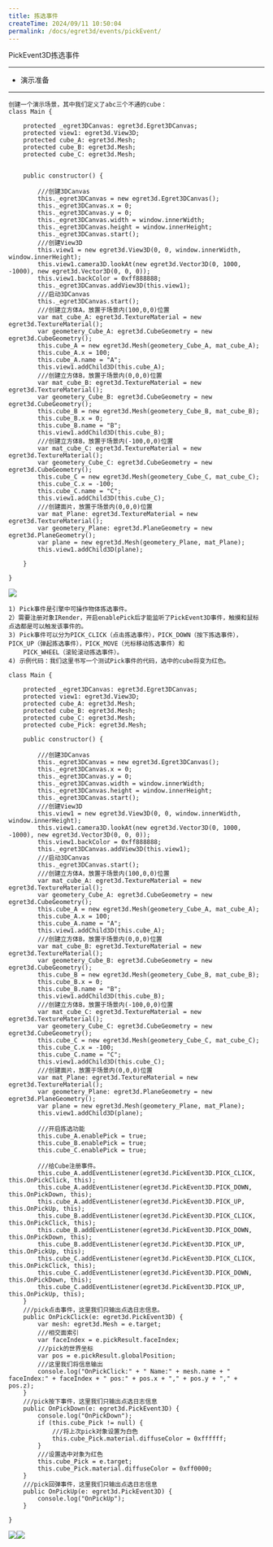 ```yaml
---
title: 拣选事件
createTime: 2024/09/11 10:50:04
permalink: /docs/egret3d/events/pickEvent/
---
```

PickEvent3D拣选事件

----------

* 演示准备

----------

	创建一个演示场景，其中我们定义了abc三个不通的cube：
	class Main {
	
	    protected _egret3DCanvas: egret3d.Egret3DCanvas;
	    protected view1: egret3d.View3D;
	    protected cube_A: egret3d.Mesh;
	    protected cube_B: egret3d.Mesh;
	    protected cube_C: egret3d.Mesh;
	
	
	    public constructor() {
	
	        ///创建3DCanvas
	        this._egret3DCanvas = new egret3d.Egret3DCanvas();
	        this._egret3DCanvas.x = 0;
	        this._egret3DCanvas.y = 0;
	        this._egret3DCanvas.width = window.innerWidth;
	        this._egret3DCanvas.height = window.innerHeight;
	        this._egret3DCanvas.start();
	        ///创建View3D
	        this.view1 = new egret3d.View3D(0, 0, window.innerWidth, window.innerHeight);
	        this.view1.camera3D.lookAt(new egret3d.Vector3D(0, 1000, -1000), new egret3d.Vector3D(0, 0, 0));
	        this.view1.backColor = 0xff888888;
	        this._egret3DCanvas.addView3D(this.view1);
	        ///启动3DCanvas
	        this._egret3DCanvas.start();
	        ///创建立方体A，放置于场景内(100,0,0)位置
	        var mat_cube_A: egret3d.TextureMaterial = new egret3d.TextureMaterial();
	        var geometery_Cube_A: egret3d.CubeGeometry = new egret3d.CubeGeometry();
	        this.cube_A = new egret3d.Mesh(geometery_Cube_A, mat_cube_A);
	        this.cube_A.x = 100;
	        this.cube_A.name = "A";
	        this.view1.addChild3D(this.cube_A);
	        ///创建立方体B，放置于场景内(0,0,0)位置
	        var mat_cube_B: egret3d.TextureMaterial = new egret3d.TextureMaterial();
	        var geometery_Cube_B: egret3d.CubeGeometry = new egret3d.CubeGeometry();
	        this.cube_B = new egret3d.Mesh(geometery_Cube_B, mat_cube_B);
	        this.cube_B.x = 0;
	        this.cube_B.name = "B";
	        this.view1.addChild3D(this.cube_B);
	        ///创建立方体B，放置于场景内(-100,0,0)位置
	        var mat_cube_C: egret3d.TextureMaterial = new egret3d.TextureMaterial();
	        var geometery_Cube_C: egret3d.CubeGeometry = new egret3d.CubeGeometry();
	        this.cube_C = new egret3d.Mesh(geometery_Cube_C, mat_cube_C);
	        this.cube_C.x = -100;
	        this.cube_C.name = "C";
	        this.view1.addChild3D(this.cube_C);
	        ///创建面片，放置于场景内(0,0,0)位置
	        var mat_Plane: egret3d.TextureMaterial = new egret3d.TextureMaterial();
	        var geometery_Plane: egret3d.PlaneGeometry = new egret3d.PlaneGeometry();
	        var plane = new egret3d.Mesh(geometery_Plane, mat_Plane);
	        this.view1.addChild3D(plane);
	
	    }
	
	}      

![](Img_1.png)


	1) Pick事件是引擎中可操作物体拣选事件。
	2）需要注册对象IRender，开启enablePick后才能监听了PickEvent3D事件，触摸和鼠标点选都是可以触发该事件的。
	3) Pick事件可以分为PICK_CLICK（点击拣选事件），PICK_DOWN（按下拣选事件），PICK_UP（弹起拣选事件），PICK_MOVE（光标移动拣选事件）和
		PICK_WHEEL（滚轮滚动拣选事件）。
	4) 示例代码：我们这里书写一个测试Pick事件的代码，选中的cube将变为红色。

	class Main {
	
	    protected _egret3DCanvas: egret3d.Egret3DCanvas;
	    protected view1: egret3d.View3D;
	    protected cube_A: egret3d.Mesh;
	    protected cube_B: egret3d.Mesh;
	    protected cube_C: egret3d.Mesh;
	    protected cube_Pick: egret3d.Mesh;
	
	    public constructor() {
	
	        ///创建3DCanvas
	        this._egret3DCanvas = new egret3d.Egret3DCanvas();
	        this._egret3DCanvas.x = 0;
	        this._egret3DCanvas.y = 0;
	        this._egret3DCanvas.width = window.innerWidth;
	        this._egret3DCanvas.height = window.innerHeight;
	        this._egret3DCanvas.start();
	        ///创建View3D
	        this.view1 = new egret3d.View3D(0, 0, window.innerWidth, window.innerHeight);
	        this.view1.camera3D.lookAt(new egret3d.Vector3D(0, 1000, -1000), new egret3d.Vector3D(0, 0, 0));
	        this.view1.backColor = 0xff888888;
	        this._egret3DCanvas.addView3D(this.view1);
	        ///启动3DCanvas
	        this._egret3DCanvas.start();
	        ///创建立方体A，放置于场景内(100,0,0)位置
	        var mat_cube_A: egret3d.TextureMaterial = new egret3d.TextureMaterial();
	        var geometery_Cube_A: egret3d.CubeGeometry = new egret3d.CubeGeometry();
	        this.cube_A = new egret3d.Mesh(geometery_Cube_A, mat_cube_A);
	        this.cube_A.x = 100;
	        this.cube_A.name = "A";
	        this.view1.addChild3D(this.cube_A);
	        ///创建立方体B，放置于场景内(0,0,0)位置
	        var mat_cube_B: egret3d.TextureMaterial = new egret3d.TextureMaterial();
	        var geometery_Cube_B: egret3d.CubeGeometry = new egret3d.CubeGeometry();
	        this.cube_B = new egret3d.Mesh(geometery_Cube_B, mat_cube_B);
	        this.cube_B.x = 0;
	        this.cube_B.name = "B";
	        this.view1.addChild3D(this.cube_B);
	        ///创建立方体B，放置于场景内(-100,0,0)位置
	        var mat_cube_C: egret3d.TextureMaterial = new egret3d.TextureMaterial();
	        var geometery_Cube_C: egret3d.CubeGeometry = new egret3d.CubeGeometry();
	        this.cube_C = new egret3d.Mesh(geometery_Cube_C, mat_cube_C);
	        this.cube_C.x = -100;
	        this.cube_C.name = "C";
	        this.view1.addChild3D(this.cube_C);
	        ///创建面片，放置于场景内(0,0,0)位置
	        var mat_Plane: egret3d.TextureMaterial = new egret3d.TextureMaterial();
	        var geometery_Plane: egret3d.PlaneGeometry = new egret3d.PlaneGeometry();
	        var plane = new egret3d.Mesh(geometery_Plane, mat_Plane);
	        this.view1.addChild3D(plane);
	
	        ///开启拣选功能
	        this.cube_A.enablePick = true;
	        this.cube_B.enablePick = true;
	        this.cube_C.enablePick = true;
	
	        ///给Cube注册事件。
	        this.cube_A.addEventListener(egret3d.PickEvent3D.PICK_CLICK, this.OnPickClick, this);
	        this.cube_A.addEventListener(egret3d.PickEvent3D.PICK_DOWN, this.OnPickDown, this);
	        this.cube_A.addEventListener(egret3d.PickEvent3D.PICK_UP, this.OnPickUp, this);
	        this.cube_B.addEventListener(egret3d.PickEvent3D.PICK_CLICK, this.OnPickClick, this);
	        this.cube_B.addEventListener(egret3d.PickEvent3D.PICK_DOWN, this.OnPickDown, this);
	        this.cube_B.addEventListener(egret3d.PickEvent3D.PICK_UP, this.OnPickUp, this);
	        this.cube_C.addEventListener(egret3d.PickEvent3D.PICK_CLICK, this.OnPickClick, this);
	        this.cube_C.addEventListener(egret3d.PickEvent3D.PICK_DOWN, this.OnPickDown, this);
	        this.cube_C.addEventListener(egret3d.PickEvent3D.PICK_UP, this.OnPickUp, this);
	    }
	    ///pick点击事件，这里我们只输出点选日志信息。
	    public OnPickClick(e: egret3d.PickEvent3D) {
	        var mesh: egret3d.Mesh = e.target;
	        ///相交面索引
	        var faceIndex = e.pickResult.faceIndex;
	        ///pick的世界坐标
	        var pos = e.pickResult.globalPosition;
	        ///这里我们将信息输出
	        console.log("OnPickClick:" + " Name:" + mesh.name + " faceIndex:" + faceIndex + " pos:" + pos.x + "," + pos.y + "," + pos.z);
	    }
	    ///pick按下事件，这里我们只输出点选日志信息
	    public OnPickDown(e: egret3d.PickEvent3D) {
	        console.log("OnPickDown");
	        if (this.cube_Pick != null) {
	            ///将上次pick对象设置为白色
	            this.cube_Pick.material.diffuseColor = 0xffffff;
	        }
	        ///设置选中对象为红色
	        this.cube_Pick = e.target;
	        this.cube_Pick.material.diffuseColor = 0xff0000;
	    }
	    ///pick回弹事件，这里我们只输出点选日志信息
	    public OnPickUp(e: egret3d.PickEvent3D) {
	        console.log("OnPickUp");
	    }
	
	}            

![](Img_8.gif)![](Img_9.png)  


